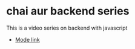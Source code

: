 # chai aur backend series

This is a video series on backend with javascript 
- [Mode link](https://app.eraser.io/workspace/YtPqZ1VogxGy1jzIDkzj)